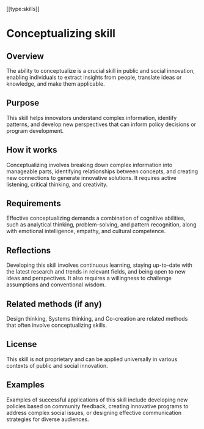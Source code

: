 [[type:skills]]

# Conceptualizing skill

## Overview
The ability to conceptualize is a crucial skill in public and social innovation, enabling individuals to extract insights from people, translate ideas or knowledge, and make them applicable.

## Purpose
This skill helps innovators understand complex information, identify patterns, and develop new perspectives that can inform policy decisions or program development.

## How it works
Conceptualizing involves breaking down complex information into manageable parts, identifying relationships between concepts, and creating new connections to generate innovative solutions. It requires active listening, critical thinking, and creativity.

## Requirements
Effective conceptualizing demands a combination of cognitive abilities, such as analytical thinking, problem-solving, and pattern recognition, along with emotional intelligence, empathy, and cultural competence.

## Reflections
Developing this skill involves continuous learning, staying up-to-date with the latest research and trends in relevant fields, and being open to new ideas and perspectives. It also requires a willingness to challenge assumptions and conventional wisdom.

## Related methods (if any)
Design thinking, Systems thinking, and Co-creation are related methods that often involve conceptualizing skills.

## License
This skill is not proprietary and can be applied universally in various contexts of public and social innovation.

## Examples
Examples of successful applications of this skill include developing new policies based on community feedback, creating innovative programs to address complex social issues, or designing effective communication strategies for diverse audiences.